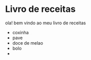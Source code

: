 # Livro de receitas
ola! bem vindo ao meu livro de receitas
- coxinha
- pave
- doce de melao
- bolo
- 
